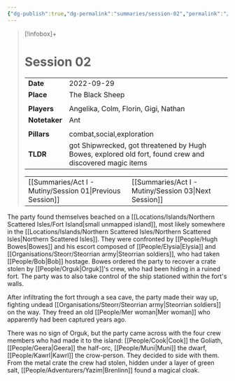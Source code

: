 ```yaml
---
{"dg-publish":true,"dg-permalink":"summaries/session-02","permalink":"/summaries/session-02/","tags":["session"]}
---
```


> [!infobox]+
> # Session 02
> 
> | | |
> | --- | --- |
> | **Date** | 2022-09-29 |
> | **Place** | The Black Sheep |
> | | | 
> | **Players** | Angelika, Colm, Florin, Gigi, Nathan |
> | **Notetaker** | Ant |
> | | | 
> | **Pillars** | combat,social,exploration | 
> | **TLDR** | got Shipwrecked, got threatened by Hugh Bowes, explored old fort, found crew and discovered magic items |
> 
> | | |
> | --- | --- |
> | [[Summaries/Act I - Mutiny/Session 01\|Previous Session]] | [[Summaries/Act I - Mutiny/Session 03\|Next Session]] |

The party found themselves beached on a [[Locations/Islands/Northern Scattered Isles/Fort Island\|small unmapped island]], most likely somewhere in the [[Locations/Islands/Northern Scattered Isles/Northern Scattered Isles\|Northern Scattered Isles]]. They were confronted by [[People/Hugh Bowes\|Bowes]] and his escort composed of [[People/Elysia\|Elysia]] and [[Organisations/Steorr/Steorrian army\|Steorrian soldiers]], who had taken [[People/Bob\|Bob]] hostage. Bowes ordered the party to recover a crate stolen by [[People/Orguk\|Orguk]]'s crew, who had been hiding in a ruined fort. The party was to also take control of the ship stationed within the fort's walls. 

After infiltrating the fort through a sea cave, the party made their way up, fighting undead [[Organisations/Steorr/Steorrian army\|Steorrian soldiers]] on the way. They freed an old [[People/Mer woman\|Mer woman]] who apparently had been captured years ago. 

There was no sign of Orguk, but the party came across with the four crew members who had made it to the island: [[People/Cook\|Cook]] the Goliath, [[People/Geera\|Geera]] the half-orc, [[People/Muni\|Muni]] the dwarf, [[People/Kawrl\|Kawrl]] the crow-person. They decided to side with them. From the metal crate the crew had stolen, hidden under a layer of green salt, [[People/Adventurers/Yazim\|Brenlinn]] found a magical cloak.